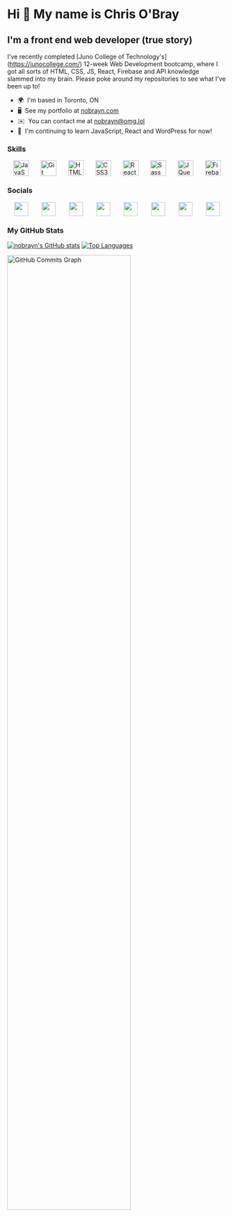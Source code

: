 Hi 👋 My name is Chris O'Bray
=============================

I'm a front end web developer (true story)
------------------------------------------

I've recently completed \[Juno College of Technology's\](https://junocollege.com/) 12-week Web Development bootcamp, where I got all sorts of HTML, CSS, JS, React, Firebase and API knowledge slammed into my brain. Please poke around my repositories to see what I've been up to!

*   🌍  I'm based in Toronto, ON
*   🖥️  See my portfolio at [nobrayn.com](http://www.nobrayn.com)
*   ✉️  You can contact me at [nobrayn@omg.lol](mailto:nobrayn@omg.lol)
*   🧠  I'm continuing to learn JavaScript, React and WordPress for now!

### Skills
<div width=50% style = "display: flex; flex-direction: row; justify-content: space-around;">
<a href="https://developer.mozilla.org/en-US/docs/Web/JavaScript" target="_blank" rel="noreferrer"><img src="https://raw.githubusercontent.com/danielcranney/readme-generator/main/public/icons/skills/javascript-colored.svg" width="36" height="36" alt="JavaScript" /></a>
<a href="https://git-scm.com/" target="_blank" rel="noreferrer"><img src="https://raw.githubusercontent.com/danielcranney/readme-generator/main/public/icons/skills/git-colored.svg" width="36" height="36" alt="Git" /></a>
<a href="https://developer.mozilla.org/en-US/docs/Glossary/HTML5" target="_blank" rel="noreferrer"><img src="https://raw.githubusercontent.com/danielcranney/readme-generator/main/public/icons/skills/html5-colored.svg" width="36" height="36" alt="HTML5" /></a>
<a href="https://www.w3.org/TR/CSS/#css" target="_blank" rel="noreferrer"><img src="https://raw.githubusercontent.com/danielcranney/readme-generator/main/public/icons/skills/css3-colored.svg" width="36" height="36" alt="CSS3" /></a>
<a href="https://reactjs.org/" target="_blank" rel="noreferrer"><img src="https://raw.githubusercontent.com/danielcranney/readme-generator/main/public/icons/skills/react-colored.svg" width="36" height="36" alt="React" /></a>
<a href="https://sass-lang.com/" target="_blank" rel="noreferrer"><img src="https://raw.githubusercontent.com/danielcranney/readme-generator/main/public/icons/skills/sass-colored.svg" width="36" height="36" alt="Sass" /></a>
<a href="https://jquery.com/" target="_blank" rel="noreferrer"><img src="https://raw.githubusercontent.com/danielcranney/readme-generator/main/public/icons/skills/jquery-colored.svg" width="36" height="36" alt="JQuery" /></a>
<a href="https://firebase.google.com/" target="_blank" rel="noreferrer"><img src="https://raw.githubusercontent.com/danielcranney/readme-generator/main/public/icons/skills/firebase-colored.svg" width="36" height="36" alt="Firebase" /></a>
</div>

### Socials

<div width=50%; style = "display: flex; flex-direction: row; justify-content: space-around;">
<a href="https://www.codepen.io/chrisobray" target="_blank" rel="noreferrer"><img src="https://raw.githubusercontent.com/danielcranney/readme-generator/main/public/icons/socials/codepen.svg" width="32" height="32" /></a>
<a href="https://www.dev.to/nobrayn" target="_blank" rel="noreferrer"><img src="https://raw.githubusercontent.com/danielcranney/readme-generator/main/public/icons/socials/devdotto.svg" width="32" height="32" /></a>
<a href="https://www.github.com/nobrayn" target="_blank" rel="noreferrer"><img src="https://raw.githubusercontent.com/danielcranney/readme-generator/main/public/icons/socials/github.svg" width="32" height="32" /></a>
<a href="http://www.instagram.com/nobrayn" target="_blank" rel="noreferrer"><img src="https://raw.githubusercontent.com/danielcranney/readme-generator/main/public/icons/socials/instagram.svg" width="32" height="32" /></a>
<a href="https://www.linkedin.com/in/nobrayn" target="_blank" rel="noreferrer"><img src="https://raw.githubusercontent.com/danielcranney/readme-generator/main/public/icons/socials/linkedin.svg" width="32" height="32" /></a>
<a href="https://www.twitter.com/ChrisOBray" target="_blank" rel="noreferrer"><img src="https://raw.githubusercontent.com/danielcranney/readme-generator/main/public/icons/socials/twitter.svg" width="32" height="32" /></a>
<a href="https://www.youtube.com/c/chrisobray" target="_blank" rel="noreferrer"><img src="https://raw.githubusercontent.com/danielcranney/readme-generator/main/public/icons/socials/youtube.svg" width="32" height="32" /></a>
<a href="https://www.twitch.tv/nobrayn" target="_blank" rel="noreferrer"><img src="https://raw.githubusercontent.com/danielcranney/readme-generator/main/public/icons/socials/twitch.svg" width="32" height="32" /></a>
</div>

### My GitHub Stats
<p>
<a href="http://www.github.com/nobrayn"><img src="https://github-readme-stats.vercel.app/api?username=nobrayn&show_icons=true&hide=&count_private=true&title_color=f97316&text_color=10b981&icon_color=0891b2&bg_color=1c1917&hide_border=true&show_icons=true" alt="nobrayn's GitHub stats" /></a>
<a href="https://github.com/nobrayn" align="left"><img src="https://github-readme-stats.vercel.app/api/top-langs/?username=nobrayn&langs_count=10&title_color=f97316&text_color=10b981&icon_color=0891b2&bg_color=1c1917&hide_border=true&locale=en&custom_title=Top%20%Languages" alt="Top Languages" /></a>
</p>
<a href="http://www.github.com/nobrayn"><img src="https://github-readme-activity-graph.vercel.app/graph?username=nobrayn&bg_color=1c1917&color=10b981&line=0891b2&point=10b981&area_color=1c1917&area=true&hide_border=true&custom_title=GitHub%20Commits%20Graph" width=75% alt="GitHub Commits Graph" /></a>

